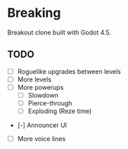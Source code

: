 # Breaking

Breakout clone built with Godot 4.5.

## TODO

- [ ] Roguelike upgrades between levels
- [ ] More levels
- [ ] More powerups
  - [ ] Slowdown
  - [ ] Pierce-through
  - [ ] Exploding (Reze time)
- [-] Announcer UI
- [ ] More voice lines

